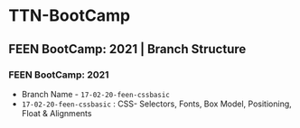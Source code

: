 # TTN-BootCamp

## FEEN BootCamp: 2021 | Branch Structure

### FEEN BootCamp: 2021 
- Branch Name - `17-02-20-feen-cssbasic`
- `17-02-20-feen-cssbasic` : CSS- Selectors, Fonts, Box Model, Positioning, Float & Alignments